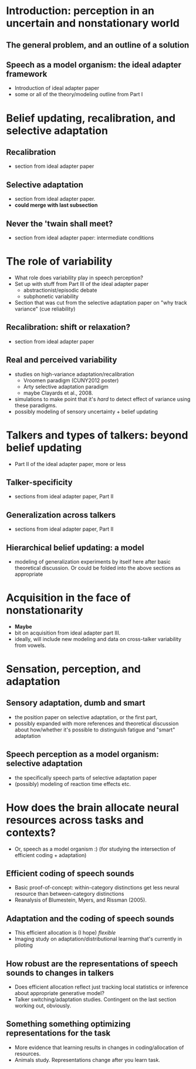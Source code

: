 # Introduction: perception in an uncertain and nonstationary world

## The general problem, and an outline of a solution

## Speech as a model organism: the ideal adapter framework

* Introduction of ideal adapter paper
* some or all of the theory/modeling outline from Part I

# Belief updating, recalibration, and selective adaptation

## Recalibration

* section from ideal adapter paper

## Selective adaptation

* section from ideal adapter paper.
* __could merge with last subsection__

## Never the 'twain shall meet?

* section from ideal adapter paper: intermediate conditions

# The role of variability

* What role does variability play in speech perception?
* Set up with stuff from Part III of the ideal adapter paper
    * abstractionist/episodic debate
    * subphonetic variability
* Section that was cut from the selective adaptation paper on "why track variance" (cue reliability)

## Recalibration: shift or relaxation?

* section from ideal adapter paper

## Real and perceived variability

* studies on high-variance adaptation/recalibration
    * Vroomen paradigm (CUNY2012 poster)
    * Arty selective adaptation paradigm
    * maybe Clayards et al., 2008.
* simulations to make point that it's _hard_ to detect effect of variance using these paradigms.
* possibly modeling of sensory uncertainty + belief updating

# Talkers and types of talkers: beyond belief updating

* Part II of the ideal adapter paper, more or less

## Talker-specificity

* sections from ideal adapter paper, Part II

## Generalization across talkers

* sections from ideal adapter paper, Part II

## Hierarchical belief updating: a model

* modeling of generalization experiments by itself here after basic theoretical discussion.  Or could be folded into the above sections as appropriate

# Acquisition in the face of nonstationarity

* __Maybe__
* bit on acquisition from ideal adapter part III.
* ideally, will include new modeling and data on cross-talker variability from vowels.

# Sensation, perception, and adaptation

## Sensory adaptation, dumb and smart

* the position paper on selective adaptation, or the first part, 
* possibly expanded with more references and theoretical discussion about how/whether it's possible to distinguish fatigue and "smart" adaptation

## Speech perception as a model organism: selective adaptation

* the specifically speech parts of selective adaptation paper
* (possibly) modeling of reaction time effects etc.

# How does the brain allocate neural resources across tasks and contexts?

* Or, speech as a model organism :)  (for studying the intersection of efficient coding + adaptation)

## Efficient coding of speech sounds

* Basic proof-of-concept: within-category distinctions get less neural resource than between-category distinctions
* Reanalysis of Blumestein, Myers, and Rissman (2005).

## Adaptation and the coding of speech sounds

* This efficient allocation is (I hope) _flexible_
* Imaging study on adaptation/distributional learning that's currently in piloting

## How robust are the representations of speech sounds to changes in talkers

* Does efficient allocation reflect just tracking local statistics or inference about appropriate generative model?
* Talker switching/adaptation studies.  Contingent on the last section working out, obviously.

## Something something optimizing representations for the task

* More evidence that learning results in changes in coding/allocation of resources.
* Animals study.  Representations change after you learn task.
